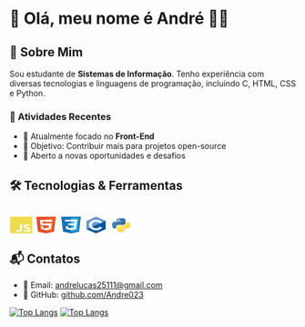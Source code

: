 # 👋 Olá, meu nome é André 👨‍💻

## 🚀 Sobre Mim

Sou estudante de **Sistemas de Informação**. Tenho experiência com diversas tecnologias e linguagens de programação, incluindo C, HTML, CSS e Python.

### 🔭 Atividades Recentes

- 🌱 Atualmente focado no **Front-End**
- 🎯 Objetivo: Contribuir mais para projetos open-source
- 💼 Aberto a novas oportunidades e desafios

## 🛠️ Tecnologias & Ferramentas

<div style="display: inline_block"><br>
  <img align="center" alt="Js" height="30" width="40" src="https://raw.githubusercontent.com/devicons/devicon/master/icons/javascript/javascript-plain.svg">
  <img align="center" alt="HTML" height="30" width="40" src="https://raw.githubusercontent.com/devicons/devicon/master/icons/html5/html5-original.svg">
  <img align="center" alt="CSS" height="30" width="40" src="https://raw.githubusercontent.com/devicons/devicon/master/icons/css3/css3-original.svg">
  <img align="center" alt="Python" height="30" width="40" src="https://raw.githubusercontent.com/devicons/devicon/master/icons/c/c-original.svg">
  <img align="center" alt="C" height="30" width="40" src="https://raw.githubusercontent.com/devicons/devicon/master/icons/python/python-original.svg">
</div>


## 📬 Contatos
- 📧 Email: [andrelucas25111@gmail.com](mailto:andrelucas25111@gmail.com)
- 🌟 GitHub: [github.com/Andre023](https://github.com/Andre023)

[![Top Langs](https://github-readme-stats.vercel.app/api/top-langs/?username=Andre023&layout=donut)](https://github.com/Andre023/github-readme-stats)
[![Top Langs](https://github-readme-stats.vercel.app/api/top-langs/?username=Andre023)](https://github.com/Andre023/github-readme-stats)
